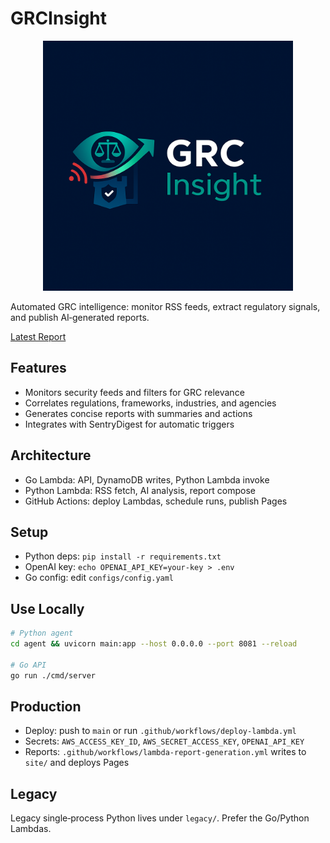 # GRCInsight

<div align="center">
  <img src="assets/images/logo.png" alt="GRCInsight Logo" width="400"/>
</div>

Automated GRC intelligence: monitor RSS feeds, extract regulatory signals, and publish AI‑generated reports.

[Latest Report](https://ricomanifesto.github.io/GRCInsight/)

## Features

- Monitors security feeds and filters for GRC relevance
- Correlates regulations, frameworks, industries, and agencies
- Generates concise reports with summaries and actions
- Integrates with SentryDigest for automatic triggers

## Architecture

- Go Lambda: API, DynamoDB writes, Python Lambda invoke
- Python Lambda: RSS fetch, AI analysis, report compose
- GitHub Actions: deploy Lambdas, schedule runs, publish Pages

## Setup

- Python deps: `pip install -r requirements.txt`
- OpenAI key: `echo OPENAI_API_KEY=your-key > .env`
- Go config: edit `configs/config.yaml`

## Use Locally

```bash
# Python agent
cd agent && uvicorn main:app --host 0.0.0.0 --port 8081 --reload

# Go API
go run ./cmd/server
```

## Production

- Deploy: push to `main` or run `.github/workflows/deploy-lambda.yml`
- Secrets: `AWS_ACCESS_KEY_ID`, `AWS_SECRET_ACCESS_KEY`, `OPENAI_API_KEY`
- Reports: `.github/workflows/lambda-report-generation.yml` writes to `site/` and deploys Pages

## Legacy

Legacy single‑process Python lives under `legacy/`. Prefer the Go/Python Lambdas.

